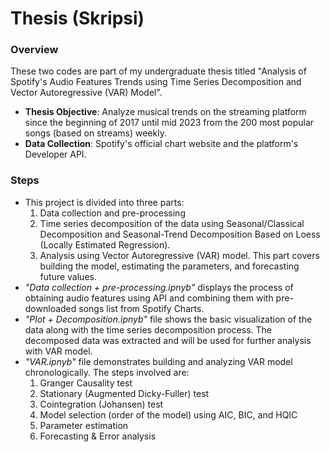 # Thesis (Skripsi)

### Overview
These two codes are part of my undergraduate thesis titled "Analysis of Spotify's Audio Features Trends using Time Series Decomposition and Vector Autoregressive (VAR) Model".
- **Thesis Objective**: Analyze musical trends on the streaming platform since the beginning of 2017 until mid 2023 from the 200 most popular songs (based on streams) weekly.
- **Data Collection**: Spotify's official chart website and the platform's Developer API.

### Steps
- This project is divided into three parts:
  1. Data collection and pre-processing
  2. Time series decomposition of the data using Seasonal/Classical Decomposition and Seasonal-Trend Decomposition Based on Loess (Locally Estimated Regression).
  3. Analysis using Vector Autoregressive (VAR) model. This part covers building the model, estimating the parameters, and forecasting future values. 
- *"Data collection + pre-processing.ipnyb"* displays the process of obtaining audio features using API and combining them with pre-downloaded songs list from Spotify Charts. 
- *"Plot + Decomposition.ipnyb"* file shows the basic visualization of the data along with the time series decomposition process. The decomposed data was extracted and will be used for further analysis with VAR model.
- *"VAR.ipnyb"* file demonstrates building and analyzing VAR model chronologically. The steps involved are:
  1. Granger Causality test
  2. Stationary (Augmented Dicky-Fuller) test
  3. Cointegration (Johansen) test
  4. Model selection (order of the model) using AIC, BIC, and HQIC
  5. Parameter estimation
  6. Forecasting & Error analysis
